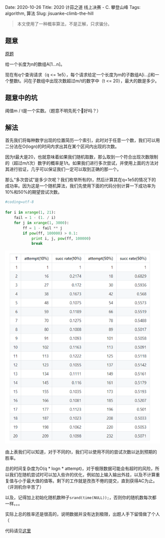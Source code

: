 Date: 2020-10-26
Title: 2020 计蒜之道 线上决赛 - C. 攀登山峰
Tags: algorithm, 算法
Slug: jisuanke-climb-the-hill

> 本文使用了一种概率算法，不是正解，只求骗分。

## 题意

[原题][2]

给一个长度为n的数组A[1...n]。

现在有q个查询请求（q <= 1e5），每个请求给定一个长度为m的子数组A[i...j]和一个整数t。问在子数组中出现次数超过m/t的数字中（t <= 20），最大的数是多少。

## 题意中的坑

阈值m / t是一个实数。（题意不明先死个🐴好吗？）

## 解法

首先我们将每种数字出现的位置简历一个索引，此时对于任意一个数，我们可以用二分法在O(logn)的时间内求出其在某个区间内出现的次数。

因为t最大是20，也就意味着如果我们随机取数，那么取到一个符合出现次数限制的（超过m/t次）数字的概率是1/t。如果我们进行多次尝试，并使用上面的方法对其进行验证，几乎可以保证我们一定可以取到正确的那一个。

那么“多次尝试”是多少次呢？我们枚举所有的t，然后计算其在q=1e5的情况下的成功率。因为这是一个随机算法，我们先使用下面的代码分别计算一下成功率为10%和50%的期望尝试次数。

```python
#coding=utf-8

for i in xrange(1, 21):
    fail = 1 - (1. / i)
    for j in xrange(1, 3000):
        ff = 1 - fail ** j
        if pow(ff, 100000) > 0.1:
            print i, j, pow(ff, 100000)
            break
```

![](https://raw.githubusercontent.com/Wizmann/assets/master/wizmann-pic/20-10-27/1603729521727_2020-10-27_00-25-20.png)


由上表我们可以知道，对于不同的t，我们可以使用不同的尝试次数以达到预期的胜率。

总的时间复杂度为O(q * logn * attempt)，对于极限数据可能会有超时的风险，所以我们在随机尝试时可以加入些许的优化，例如加上输入输出外挂，以及不计算重复值与小于最大值的值等。剩下的工作就是孜孜不倦的提交，直到获得AC为止。（评测机你辛苦了）

以及，记得加上初始化随机数种子`srand(time(NULL));`，否则你的随机数每次都一样。。。

实际上总的胜率还是很高的，说明数据并没有达到极限，出题人手下留情做了个人（

代码请见[这里][1]

[1]: https://github.com/Wizmann/ACM-ICPC/blob/master/Jisuanke/T49111-%E6%94%80%E7%99%BB%E5%B1%B1%E5%B3%B0.cc
[2]: https://nanti.jisuanke.com/t/49111
